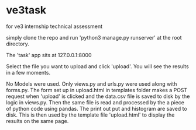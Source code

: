 # ve3task

for ve3 internship technical assessment

simply clone the repo and run 'python3 manage.py runserver' at the root directory.

The 'task' app sits at 127.0.0.1:8000

Select the file you want to upload and click 'upload'. You will see the results in a few moments.

No Models were used. Only views.py and urls.py were used along with forms.py. The form set up in upload.html in templates folder makes a POST request when 'upload' is clicked and the data.csv file is saved to disk by the logic in views.py. Then the same file is read and processed by the a piece of python code using pandas. The print out put and histogram are saved to disk. This is then used by the template file 'upload.html' to display the results on the same page.
